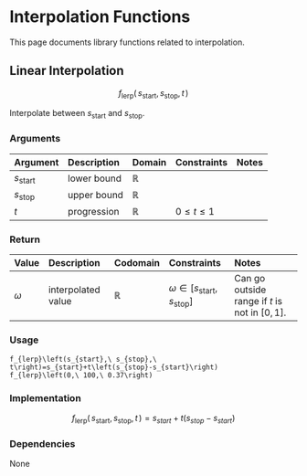 # Interpolation Functions
<!-- #SQUARK live!
| dest = desmos/library/functions/interpolation
| title = Interpolation
| index = desmos / library / functions
| update = 2025 August 24
-->

This page documents library functions related to interpolation.


## Linear Interpolation

```math
f_\text{lerp} \left(\,
  s_\text{start},
  s_\text{stop},
  t
\,\right)
```

Interpolate between $s_\text{start}$ and $s_\text{stop}$.

### Arguments
| Argument | Description | Domain | Constraints | Notes |
| :------- | :---------- | :----- | :---------- | :---- |
| $s_\text{start}$ | lower bound | $\mathbb{R}$ | | |
| $s_\text{stop}$ | upper bound | $\mathbb{R}$ | | |
| $t$ | progression | $\mathbb{R}$ | $0 \leq t \leq 1$ | |

### Return
| Value | Description | Codomain | Constraints | Notes |
| :---- | :---------- | :------- | :---------- | :---- |
| $\omega$ | interpolated value | $\mathbb{R}$ | $\omega \in [s_\text{start}, s_\text{stop}]$ | Can go outside range if $t$ is not in $[0, 1]$.

### Usage
```desmos
f_{lerp}\left(s_{start},\ s_{stop},\ t\right)=s_{start}+t\left(s_{stop}-s_{start}\right)
f_{lerp}\left(0,\ 100,\ 0.37\right)
```

### Implementation
```math
f_\text{lerp} \left(\,
  s_\text{start},
  s_\text{stop},
  t
\,\right)
=
s_{start}+t\left(s_{stop}-s_{start}\right)
```

### Dependencies
None

